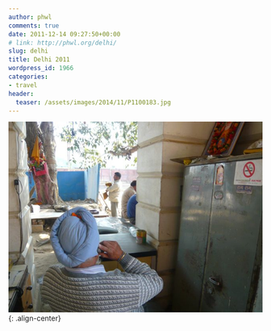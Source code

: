 ```yaml
---
author: phwl
comments: true
date: 2011-12-14 09:27:50+00:00
# link: http://phwl.org/delhi/
slug: delhi
title: Delhi 2011
wordpress_id: 1966
categories:
- travel
header:
  teaser: /assets/images/2014/11/P1100183.jpg
---
```


![](/assets/images/2014/11/P1100183.jpg){: .align-center}
